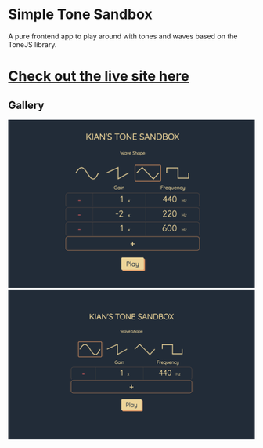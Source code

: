 # Simple Tone Sandbox
A pure frontend app to play around with tones and waves based on the ToneJS library.

# [Check out the live site here](https://finay.github.io/Simple-Tone-Sandbox/)

## Gallery
![Demo photo 1](https://github.com/Finay/Simple-Tone-Sandbox/blob/main/gallery/gallery1.png)
![Demo photo 2](https://github.com/Finay/Simple-Tone-Sandbox/blob/main/gallery/gallery2.png)